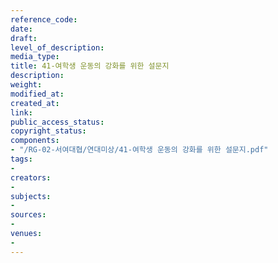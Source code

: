 ```yaml
---
reference_code: 
date: 
draft: 
level_of_description: 
media_type: 
title: 41-여학생 운동의 강화를 위한 설문지
description: 
weight: 
modified_at: 
created_at: 
link: 
public_access_status: 
copyright_status: 
components:
- "/RG-02-서여대협/연대미상/41-여학생 운동의 강화를 위한 설문지.pdf"
tags:
- 
creators:
- 
subjects:
- 
sources:
- 
venues:
- 
---
```

